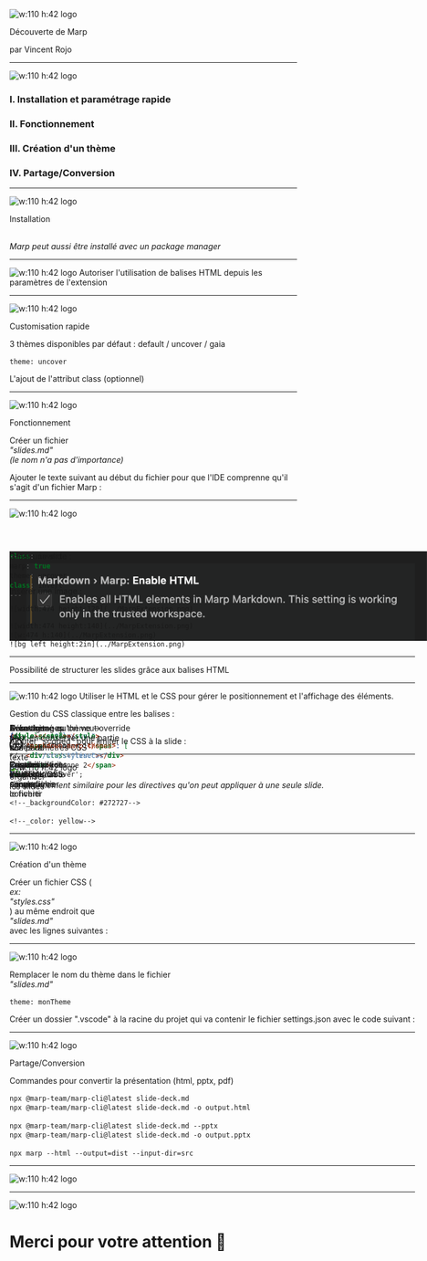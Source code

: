 ```yaml
---
marp: true
theme: talanTheme
class: invert
markdown.marp.enableHtml: true
paginate: true
---
```

<!-- slide 1-->
<style scoped>
    .title {
        top: 33%;
    }
</style>
![w:110 h:42 logo](https://s2.qwant.com/thumbr/0x0/e/2/5d50d2665cfbd8ee6dd28928da34b3334fbc1075bcfd11d3a435067523dffe/talan-white.png?u=http%3A%2F%2Fstantv.fr%2Fimg%2Flogos%2Ftalan-white.png&q=0&b=1&p=0&a=0)
<p class="title">Découverte de Marp</p>
<footer>par Vincent Rojo</footer>









---
<!-- slide 2 -->
![w:110 h:42 logo](https://s2.qwant.com/thumbr/0x0/e/2/5d50d2665cfbd8ee6dd28928da34b3334fbc1075bcfd11d3a435067523dffe/talan-white.png?u=http%3A%2F%2Fstantv.fr%2Fimg%2Flogos%2Ftalan-white.png&q=0&b=1&p=0&a=0)
<h3 class="summary"> I. Installation et paramétrage rapide</h3>
<h3 class="summary"> II. Fonctionnement</h3>
<h3 class="summary"> III. Création d'un thème</h3>
<h3 class="summary"> IV. Partage/Conversion</h3>



---
<!-- slide 3 -->
![w:110 h:42 logo](https://s2.qwant.com/thumbr/0x0/e/2/5d50d2665cfbd8ee6dd28928da34b3334fbc1075bcfd11d3a435067523dffe/talan-white.png?u=http%3A%2F%2Fstantv.fr%2Fimg%2Flogos%2Ftalan-white.png&q=0&b=1&p=0&a=0)
<p class="title">Installation</p>
<div class="flex">
<div class="mr">
<p>Tout simplement ajouter l'extension "Marp for VS Code"</p>
</div>

![w:474 h:140](./img/MarpExtension.png)
</div>
<br>
<i class="small">Marp peut aussi être installé avec un package manager</i>









---
<!-- slide 4 -->
![w:110 h:42 logo](https://s2.qwant.com/thumbr/0x0/e/2/5d50d2665cfbd8ee6dd28928da34b3334fbc1075bcfd11d3a435067523dffe/talan-white.png?u=http%3A%2F%2Fstantv.fr%2Fimg%2Flogos%2Ftalan-white.png&q=0&b=1&p=0&a=0)
<span>Autoriser l'utilisation de balises HTML depuis les paramètres de l'extension</span>
<div class="mauto">

![height:2in](./img/EnableHTML.png)
</div>



---
<!-- slide 5 -->
![w:110 h:42 logo](https://s2.qwant.com/thumbr/0x0/e/2/5d50d2665cfbd8ee6dd28928da34b3334fbc1075bcfd11d3a435067523dffe/talan-white.png?u=http%3A%2F%2Fstantv.fr%2Fimg%2Flogos%2Ftalan-white.png&q=0&b=1&p=0&a=0)
<p class="title">Customisation rapide</p>
<p>3 thèmes disponibles par défaut :  <span class="blue">default</span> / uncover / <span class="warning">gaia</span></p>

```
theme: uncover
```

<p>L'ajout de l'attribut class (optionnel)</p>

```cs
class: invert
```





---
<!-- slide 6 -->
![w:110 h:42 logo](https://s2.qwant.com/thumbr/0x0/e/2/5d50d2665cfbd8ee6dd28928da34b3334fbc1075bcfd11d3a435067523dffe/talan-white.png?u=http%3A%2F%2Fstantv.fr%2Fimg%2Flogos%2Ftalan-white.png&q=0&b=1&p=0&a=0)
<p class="title">Fonctionnement</p>

<span class="flex">Créer un fichier
    <i class="orange mr">"slides.md"</i>
    <i class="small">(le nom n'a pas d'importance)</i>
</span>

<span>Ajouter le texte suivant au début du fichier pour que l'IDE comprenne qu'il s'agit d'un fichier Marp :</span>


```cs
---
marp: true
theme: uncover
class: invert
---
```

---
<!-- slide 7 -->
![w:110 h:42 logo](https://s2.qwant.com/thumbr/0x0/e/2/5d50d2665cfbd8ee6dd28928da34b3334fbc1075bcfd11d3a435067523dffe/talan-white.png?u=http%3A%2F%2Fstantv.fr%2Fimg%2Flogos%2Ftalan-white.png&q=0&b=1&p=0&a=0)
<style scoped>
    div {
        position: absolute;
        top: 25%;
    }
    span {
        text-align: left;
        margin-top: 0;
        align-items: center;
        justify-content: flex-start;
    }
    p {
        flex: 1;
    }
    pre {
        min-width: 700px;
        right: 30px;
        margin-left: auto;
        margin-right: 0px;
    }
</style>
<div class="flex-col mt">
<span class="flex">
<p>Créer une slide :</p>

```
---
```
</span>

<span class="flex">
<p>Insérer une image :</p>

```
![width:474 height:120](../MarpExtension.png)
```
</span>

```
![width:474 height:140](../MarpExtension.png)
![w:474 h:140](../MarpExtension.png)
![bg left height:2in](../MarpExtension.png)
```





---
<!-- slide 9-->
<style>
    pre {
        min-width: 45%;
        right: 30px;
        margin-right: auto;
    }
</style>
<span>Possibilité de structurer les slides grâce aux balises HTML</span>
<br>

<div class="flex">
<div>Créer des zones de texte pour organiser les slides</div>
<div class="line"></div>

```html
<div class="flex-col">
    <span>colonne 1</span>
    <div class="line"></div>
    <span>colonne 2</span>
<div>
```
</div>





---
<!-- slide 8 -->
![w:110 h:42 logo](https://s2.qwant.com/thumbr/0x0/e/2/5d50d2665cfbd8ee6dd28928da34b3334fbc1075bcfd11d3a435067523dffe/talan-white.png?u=http%3A%2F%2Fstantv.fr%2Fimg%2Flogos%2Ftalan-white.png&q=0&b=1&p=0&a=0)
<span>Utiliser le HTML et le CSS pour gérer le positionnement et l'affichage des éléments.</span>
<p class="mt">Gestion du CSS classique entre les balises :</p>

```html
<style></style>
```
<br><span>Ajouter "scoped" pour limiter le CSS à la slide :</span>

```html
<style scoped></style>
```





---
<!-- slide 10 -->
<style scoped>
    i {
        display: flex;
        text-align: left;
    }
</style>
![w:110 h:42 logo](https://s2.qwant.com/thumbr/0x0/e/2/5d50d2665cfbd8ee6dd28928da34b3334fbc1075bcfd11d3a435067523dffe/talan-white.png?u=http%3A%2F%2Fstantv.fr%2Fimg%2Flogos%2Ftalan-white.png&q=0&b=1&p=0&a=0)
<!--_backgroundColor: #272727-->
<!--_color: yellow-->

<i>Fonctionnement similaire pour les directives qu'on peut appliquer à une seule slide.</i>

```
<!--_backgroundColor: #272727-->

<!--_color: yellow-->
```


---
<!-- slide 11 -->
![w:110 h:42 logo](https://s2.qwant.com/thumbr/0x0/e/2/5d50d2665cfbd8ee6dd28928da34b3334fbc1075bcfd11d3a435067523dffe/talan-white.png?u=http%3A%2F%2Fstantv.fr%2Fimg%2Flogos%2Ftalan-white.png&q=0&b=1&p=0&a=0)
<p class="title">Création d'un thème</p>
<p>Créer un fichier CSS (<i>ex:</i> <i class="orange">"styles.css"</i>) au même endroit que <i class="orange">"slides.md"</i> avec les lignes suivantes :</p>

```html
/*
@theme monTheme
*/

@import 'uncover';
```

<div class="com1">Nom donné au thème →</div>
<div class="com2">
    ← Le thème qu'on veut override<br>
    pour en conserver une partie<br>des paramètres CSS
</div>











---
<!-- slide 12 -->
![w:110 h:42 logo](https://s2.qwant.com/thumbr/0x0/e/2/5d50d2665cfbd8ee6dd28928da34b3334fbc1075bcfd11d3a435067523dffe/talan-white.png?u=http%3A%2F%2Fstantv.fr%2Fimg%2Flogos%2Ftalan-white.png&q=0&b=1&p=0&a=0)

Remplacer le nom du thème dans le fichier <i class="orange">"slides.md"</i>
```
theme: monTheme
```
Créer un dossier ".vscode" à la racine du projet qui va contenir le fichier settings.json avec le code suivant :

```json
{
    "markdown.marp.themes": [
      "./src/styles.css"
    ]
}
```



---
<!-- slide 13 -->
<style>
    pre {
        margin-left: unset;
        margin-right:unset;
    }
</style>
![w:110 h:42 logo](https://s2.qwant.com/thumbr/0x0/e/2/5d50d2665cfbd8ee6dd28928da34b3334fbc1075bcfd11d3a435067523dffe/talan-white.png?u=http%3A%2F%2Fstantv.fr%2Fimg%2Flogos%2Ftalan-white.png&q=0&b=1&p=0&a=0)
<p class="title">Partage/Conversion</p>
<p>Commandes pour convertir la présentation (html, pptx, pdf)</p>

```
npx @marp-team/marp-cli@latest slide-deck.md
npx @marp-team/marp-cli@latest slide-deck.md -o output.html

npx @marp-team/marp-cli@latest slide-deck.md --pptx
npx @marp-team/marp-cli@latest slide-deck.md -o output.pptx

npx marp --html --output=dist --input-dir=src
```






---
<!-- slide 14 -->
![w:110 h:42 logo](https://s2.qwant.com/thumbr/0x0/e/2/5d50d2665cfbd8ee6dd28928da34b3334fbc1075bcfd11d3a435067523dffe/talan-white.png?u=http%3A%2F%2Fstantv.fr%2Fimg%2Flogos%2Ftalan-white.png&q=0&b=1&p=0&a=0)
<div class="flex">
    <div class="flex-col">
        <span class="pros-and-cons">Avantages</span>
        <div class="flex pros">
            <h3 class="mr">⊕</h3>
            <span>Prise en main simple</span>
        </div>
        <div class="flex pros">
            <h3 class="mr">⊕</h3>
            <span>Customisation sauvegardable</span>
        </div>
        <div class="flex pros">
            <h3 class="mr">⊕</h3>
            <span>Possibilité de convertir le fichier</span>
        </div>
    </div>
    <div class="line"></div>
    <div class="flex-col">
        <span class="pros-and-cons">Désavantages</span>
        <div class="flex cons">
            <h3 class="mr">⊖</h3>
            <span>Connaissances en HTML/CSS nécessaires</span>
        </div>
        <div class="flex cons">
            <h3 class="mr">⊖</h3>
            <span>Très couplé à VS Code</span>
        </div>
        <div class="flex cons">
            <h3 class="mr cons">⊖</h3>
            <span>Pas de modification sur un fichier converti</span>
        </div>
    </div>
</div>




---
<!-- slide 15 -->
![w:110 h:42 logo](https://s2.qwant.com/thumbr/0x0/e/2/5d50d2665cfbd8ee6dd28928da34b3334fbc1075bcfd11d3a435067523dffe/talan-white.png?u=http%3A%2F%2Fstantv.fr%2Fimg%2Flogos%2Ftalan-white.png&q=0&b=1&p=0&a=0)
# Merci pour votre attention 🙂
